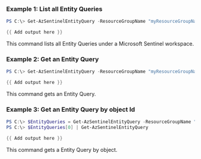### Example 1: List all Entity Queries
```powershell
PS C:\> Get-AzSentinelEntityQuery -ResourceGroupName "myResourceGroupName" -workspaceName "myWorkspaceName"

{{ Add output here }}
```

This command lists all Entity Queries under a Microsoft Sentinel workspace.

### Example 2: Get an Entity Query
```powershell
PS C:\> Get-AzSentinelEntityQuery -ResourceGroupName "myResourceGroupName" -workspaceName "myWorkspaceName" -Id "myEntityQueryId"

{{ Add output here }}
```

This command gets an Entity Query.

### Example 3: Get an Entity Query by object Id
```powershell
PS C:\> $EntityQueries = Get-AzSentinelEntityQuery -ResourceGroupName "myResourceGroupName" -workspaceName "myWorkspaceName"
PS C:\> $EntityQueries[0] | Get-AzSentinelEntityQuery

{{ Add output here }}
```

This command gets a Entity Query by object.